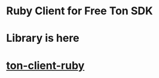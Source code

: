 # Ruby Client for Free Ton SDK

# Library is here

# [ton-client-ruby](https://github.com/nerzh/ton-client-ruby)
